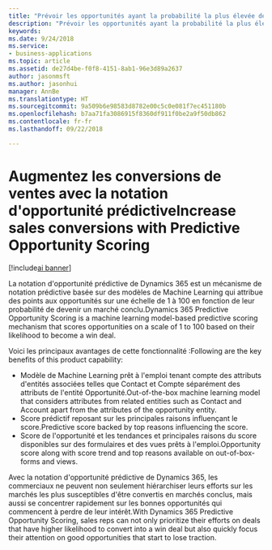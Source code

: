 ```yaml
---
title: "Prévoir les opportunités ayant la probabilité la plus élevée de se qualifier en marché conclu"
description: "Prévoir les opportunités ayant la probabilité la plus élevée de se qualifier en marché conclu"
keywords: 
ms.date: 9/24/2018
ms.service:
- business-applications
ms.topic: article
ms.assetid: de27d4be-f0f8-4151-8ab1-96e3d89a2637
author: jasonmsft
ms.author: jasonhui
manager: AnnBe
ms.translationtype: HT
ms.sourcegitcommit: 9a509b6e98583d8782e00c5c0e081f7ec451180b
ms.openlocfilehash: b7aa71fa3086915f8360df911f0be2a9f50db862
ms.contentlocale: fr-fr
ms.lasthandoff: 09/22/2018

---
```


# <a name="increase-sales-conversions-with-predictive-opportunity-scoring"></a><span data-ttu-id="f1304-103">Augmentez les conversions de ventes avec la notation d'opportunité prédictive</span><span class="sxs-lookup"><span data-stu-id="f1304-103">Increase sales conversions with Predictive Opportunity Scoring</span></span>

[!include[ai banner](../includes/ai.md)] 

<span data-ttu-id="f1304-104">La notation d'opportunité prédictive de Dynamics 365 est un mécanisme de notation prédictive basée sur des modèles de Machine Learning qui attribue des points aux opportunités sur une échelle de 1 à 100 en fonction de leur probabilité de devenir un marché conclu.</span><span class="sxs-lookup"><span data-stu-id="f1304-104">Dynamics 365 Predictive Opportunity Scoring is a machine learning model-based predictive scoring mechanism that scores opportunities on a scale of 1 to 100 based on their likelihood to become a win deal.</span></span> 

<span data-ttu-id="f1304-105">Voici les principaux avantages de cette fonctionnalité :</span><span class="sxs-lookup"><span data-stu-id="f1304-105">Following are the key benefits of this product capability:</span></span> 

-  <span data-ttu-id="f1304-106">Modèle de Machine Learning prêt à l'emploi tenant compte des attributs d'entités associées telles que Contact et Compte séparément des attributs de l'entité Opportunité.</span><span class="sxs-lookup"><span data-stu-id="f1304-106">Out-of-the-box machine learning model that considers attributes from related entities such as Contact and Account apart from the attributes of the opportunity entity.</span></span> 
-  <span data-ttu-id="f1304-107">Score prédictif reposant sur les principales raisons influençant le score.</span><span class="sxs-lookup"><span data-stu-id="f1304-107">Predictive score backed by top reasons influencing the score.</span></span> 
-  <span data-ttu-id="f1304-108">Score de l'opportunité et les tendances et principales raisons du score disponibles sur des formulaires et des vues prêts à l'emploi.</span><span class="sxs-lookup"><span data-stu-id="f1304-108">Opportunity score along with score trend and top reasons available on out-of-box-forms and views.</span></span> 

<span data-ttu-id="f1304-109">Avec la notation d'opportunité prédictive de Dynamics 365, les commerciaux ne peuvent non seulement hiérarchiser leurs efforts sur les marchés les plus susceptibles d'être convertis en marchés conclus, mais aussi se concentrer rapidement sur les bonnes opportunités qui commencent à perdre de leur intérêt.</span><span class="sxs-lookup"><span data-stu-id="f1304-109">With Dynamics 365 Predictive Opportunity Scoring, sales reps can not only prioritize their efforts on deals that have higher likelihood to convert into a win deal but also quickly focus their attention on good opportunities that start to lose traction.</span></span>

